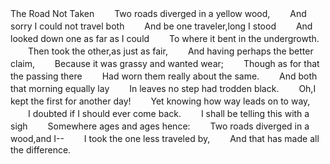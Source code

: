 The Road Not Taken
　　Two roads diverged in a yellow wood,
　　And sorry I could not travel both
　　And be one traveler,long I stood
　　And looked down one as far as I could
　　To where it bent in the undergrowth.
　　Then took the other,as just as fair,
　　And having perhaps the better claim,
　　Because it was grassy and wanted wear;
　　Though as for that the passing there
　　Had worn them really about the same.
　　And both that morning equally lay
　　In leaves no step had trodden black.
　　Oh,I kept the first for another day!
　　Yet knowing how way leads on to way,
　　I doubted if I should ever come back.
　　I shall be telling this with a sigh
　　Somewhere ages and ages hence:
　　Two roads diverged in a wood,and I--
　　I took the one less traveled by,
　　And that has made all the difference.
